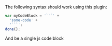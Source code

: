 The following syntax should work using this plugin:

```javascript
var myCodeBlock = '```' +
  'some-code' +
  '```';
done();
```

And be a single js code block
